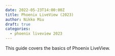 ```yaml
---
date: 2022-05-23T14:00:00Z
title: Phoenix LiveView (2023)
author: Nikko Miu
draft: true
categories:
  - phoenix liveview 2023
---
```


This guide covers the basics of Phoenix LiveView.
